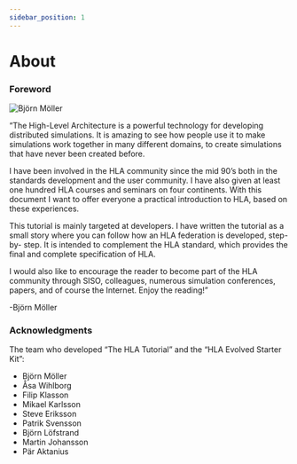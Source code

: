 ```yaml
---
sidebar_position: 1
---
```


# About

### Foreword

![Björn Möller](../img/bjorn_moller_profile.png)

“The High-Level Architecture is a powerful technology for developing distributed simulations. It is amazing to see how people use it to make simulations work together in many different domains, to create simulations that have never been created before.

I have been involved in the HLA community since the mid 90’s both in the standards development and the user community. I have also given at least one hundred HLA courses and seminars on four continents. With this document I want to offer everyone a practical introduction to HLA, based on these experiences.

This tutorial is mainly targeted at developers. I have written the tutorial as a small story where you can follow how an HLA federation is developed, step-by- step. It is intended to complement the HLA standard, which provides the final and complete specification of HLA.

I would also like to encourage the reader to become part of the HLA community through SISO, colleagues, numerous simulation conferences, papers, and of course the Internet. Enjoy the reading!”

-Björn Möller

### Acknowledgments

The team who developed “The HLA Tutorial” and the “HLA Evolved Starter Kit”:
- Björn Möller
- Åsa Wihlborg
- Filip Klasson
- Mikael Karlsson
- Steve Eriksson
- Patrik Svensson
- Björn Löfstrand
- Martin Johansson
- Pär Aktanius
